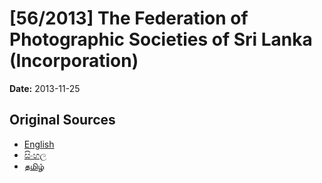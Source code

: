 # [56/2013] The Federation of Photographic Societies of Sri Lanka (Incorporation)

**Date:** 2013-11-25

## Original Sources

- [English](https://documents.gov.lk/view/bills/2013/11/56-2013_E.pdf)
- [සිංහල](https://documents.gov.lk/view/bills/2013/11/56-2013_S.pdf)
- [தமிழ்](https://documents.gov.lk/view/bills/2013/11/56-2013_T.pdf)
